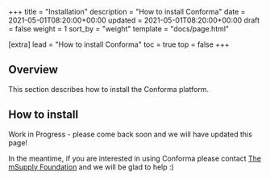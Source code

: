 +++
title = "Installation"
description = "How to install Conforma"
date = 2021-05-01T08:20:00+00:00
updated = 2021-05-01T08:20:00+00:00
draft = false
weight = 1
sort_by = "weight"
template = "docs/page.html"

[extra]
lead = "How to install Conforma"
toc = true
top = false
+++

## Overview

This section describes how to install the Conforma platform. 

## How to install

Work in Progress - please come back soon and we will have updated this page!

In the meantime, if you are interested in using Conforma please contact [The mSupply Foundation](https://msupply.foundation/about) and we will be glad to help :)
